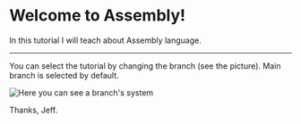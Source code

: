 **Welcome to Assembly!**
===================

In this tutorial I will teach about Assembly language.


----------

You can select the tutorial by changing the branch (see the picture). Main branch is selected by default.

 ![Here you can see a branch's system](https://lh3.googleusercontent.com/-3pyBhBwC8cw/V21doKvDBGI/AAAAAAAAAUI/XfxJK9MleQgWG652dW-lXl9uhUZCm2CkgCLcB/s0/branches.jpg "branches.jpg") 

Thanks, Jeff.